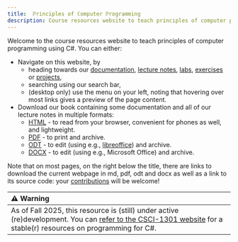 ```yaml
---
title:  ℙrinciples of ℂomputer ℙrogramming 
description: Course resources website to teach principles of computer programming using C#.
---
```


Welcome to the course resources website to teach principles of computer programming using C#.
You can either:

- Navigate on this website, by
    - heading towards our [documentation](./docs/), [lecture notes](./lectures/), [labs](./labs/), [exercises](./exercises/) or [projects](./projects/),
    - searching using our search bar,
    - (desktop only) use the menu on your left, noting that hovering over most links gives a preview of the page content.
- Download our book containing some documentation and all of our lecture notes in multiple formats:
    - [HTML](./book.html) - to read from your browser, convenient for phones as well, and lightweight.
    - [PDF](./book.pdf) - to print and archive.
    - [ODT](./book.odt) - to edit (using e.g., [libreoffice](https://www.libreoffice.org/)) and archive.
    - [DOCX](./book.docx) - to edit (using e.g., Microsoft Office) and archive.

Note that on most pages, on the right below the title, there are links to download the current webpage in md, pdf, odt and docx as well as a link to its source code: your [contributions](./docs/about/contributing) will be welcome!
    
| ⚠ Warning       |
|:---------------------------|
| As of Fall 2025, this resource is (still) under active (re)development. You can [refer to the CSCI-1301 website](https://csci-1301.github.io/) for a stable(r) resources on programming for C#. |
